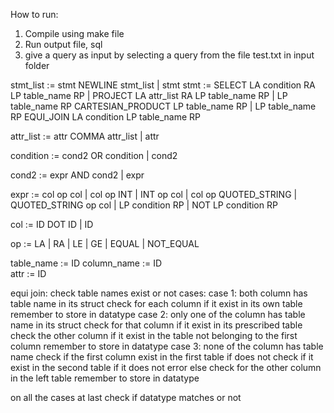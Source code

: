 How to run:
1. Compile using make file
2. Run output file, sql 
3. give a query as input by selecting a query from the file test.txt in input folder

stmt_list := stmt NEWLINE stmt_list
            | stmt
stmt := SELECT LA condition RA LP table_name RP
        | PROJECT LA attr_list RA LP table_name RP
        | LP table_name RP CARTESIAN_PRODUCT LP table_name RP
        | LP table_name RP EQUI_JOIN LA condition LP table_name RP

attr_list := attr COMMA attr_list
            | attr

condition := cond2 OR condition 
            | cond2

cond2 := expr AND cond2
        | expr

expr := col op col
        | col op INT
        | INT op col
        | col op QUOTED_STRING
        | QUOTED_STRING op col
        | LP condition RP
        | NOT LP condition RP

col := ID DOT ID
        | ID    

op := LA
    | RA
    | LE
    | GE
    | EQUAL
    | NOT_EQUAL

table_name := ID
column_name := ID  
attr := ID


equi join:
check table names exist or not
cases:
case 1: both column has table name in its struct
        check for each column if it exist in its own table
        remember to store in datatype
case 2: only one of the column has table name in its struct
        check for that column if it exist in its prescribed table
        check the other column if it exist in the table not belonging to the first column
        remember to store in datatype
case 3: none of the column has table name
        check if the first column exist in the first table if does not check if it exist in the second table
        if it does not error else check for the other column in the left table
        remember to store in datatype

on all the cases at last check if datatype matches or not
